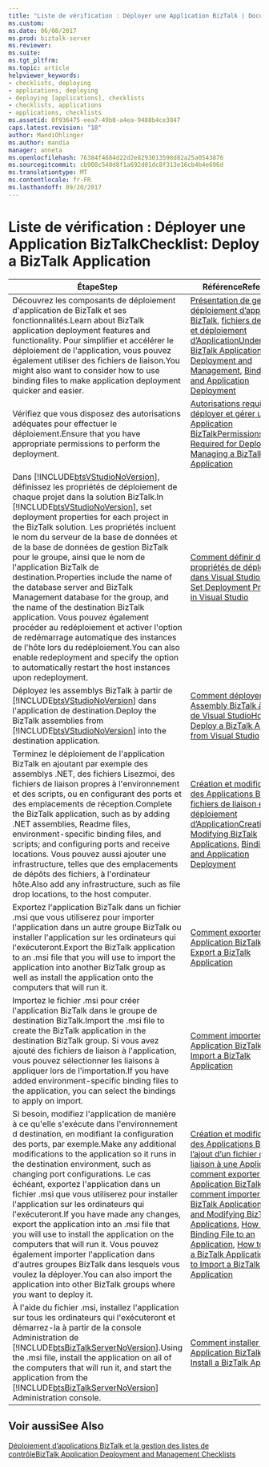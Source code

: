 ```yaml
---
title: "Liste de vérification : Déployer une Application BizTalk | Documents Microsoft"
ms.custom: 
ms.date: 06/08/2017
ms.prod: biztalk-server
ms.reviewer: 
ms.suite: 
ms.tgt_pltfrm: 
ms.topic: article
helpviewer_keywords:
- checklists, deploying
- applications, deploying
- deploying [applications], checklists
- checklists, applications
- applications, checklists
ms.assetid: 0f936475-eea7-49b0-a4ea-9488b4ce3847
caps.latest.revision: "18"
author: MandiOhlinger
ms.author: mandia
manager: anneta
ms.openlocfilehash: 76384f4684d22d2e8293013598d82a25a0543876
ms.sourcegitcommit: cb908c540d8f1a692d01dc8f313e16cb4b4e696d
ms.translationtype: MT
ms.contentlocale: fr-FR
ms.lasthandoff: 09/20/2017
---
```

# <a name="checklist-deploy-a-biztalk-application"></a><span data-ttu-id="21c3c-102">Liste de vérification : Déployer une Application BizTalk</span><span class="sxs-lookup"><span data-stu-id="21c3c-102">Checklist: Deploy a BizTalk Application</span></span>
|<span data-ttu-id="21c3c-103">Étape</span><span class="sxs-lookup"><span data-stu-id="21c3c-103">Step</span></span>|<span data-ttu-id="21c3c-104">Référence</span><span class="sxs-lookup"><span data-stu-id="21c3c-104">Reference</span></span>|  
|----------|---------------|  
|<span data-ttu-id="21c3c-105">Découvrez les composants de déploiement d'application de BizTalk et ses fonctionnalités.</span><span class="sxs-lookup"><span data-stu-id="21c3c-105">Learn about BizTalk application deployment features and functionality.</span></span> <span data-ttu-id="21c3c-106">Pour simplifier et accélérer le déploiement de l'application, vous pouvez également utiliser des fichiers de liaison.</span><span class="sxs-lookup"><span data-stu-id="21c3c-106">You might also want to consider how to use binding files to make application deployment quicker and easier.</span></span>|<span data-ttu-id="21c3c-107">[Présentation de gestion et déploiement d’applications BizTalk](../core/understanding-biztalk-application-deployment-and-management.md), [fichiers de liaison et déploiement d’Application](../core/binding-files-and-application-deployment.md)</span><span class="sxs-lookup"><span data-stu-id="21c3c-107">[Understanding BizTalk Application Deployment and Management](../core/understanding-biztalk-application-deployment-and-management.md), [Binding Files and Application Deployment](../core/binding-files-and-application-deployment.md)</span></span>|  
|<span data-ttu-id="21c3c-108">Vérifiez que vous disposez des autorisations adéquates pour effectuer le déploiement.</span><span class="sxs-lookup"><span data-stu-id="21c3c-108">Ensure that you have appropriate permissions to perform the deployment.</span></span>|[<span data-ttu-id="21c3c-109">Autorisations requises pour déployer et gérer une Application BizTalk</span><span class="sxs-lookup"><span data-stu-id="21c3c-109">Permissions Required for Deploying and Managing a BizTalk Application</span></span>](../core/permissions-required-for-deploying-and-managing-a-biztalk-application.md)|  
|<span data-ttu-id="21c3c-110">Dans [!INCLUDE[btsVStudioNoVersion](../includes/btsvstudionoversion-md.md)], définissez les propriétés de déploiement de chaque projet dans la solution BizTalk.</span><span class="sxs-lookup"><span data-stu-id="21c3c-110">In [!INCLUDE[btsVStudioNoVersion](../includes/btsvstudionoversion-md.md)], set deployment properties for each project in the BizTalk solution.</span></span> <span data-ttu-id="21c3c-111">Les propriétés incluent le nom du serveur de la base de données et de la base de données de gestion BizTalk pour le groupe, ainsi que le nom de l'application BizTalk de destination.</span><span class="sxs-lookup"><span data-stu-id="21c3c-111">Properties include the name of the database server and BizTalk Management database for the group, and the name of the destination BizTalk application.</span></span> <span data-ttu-id="21c3c-112">Vous pouvez également procéder au redéploiement et activer l'option de redémarrage automatique des instances de l'hôte lors du redéploiement.</span><span class="sxs-lookup"><span data-stu-id="21c3c-112">You can also enable redeployment and specify the option to automatically restart the host instances upon redeployment.</span></span>|[<span data-ttu-id="21c3c-113">Comment définir des propriétés de déploiement dans Visual Studio</span><span class="sxs-lookup"><span data-stu-id="21c3c-113">How to Set Deployment Properties in Visual Studio</span></span>](../core/how-to-set-deployment-properties-in-visual-studio.md)|  
|<span data-ttu-id="21c3c-114">Déployez les assemblys BizTalk à partir de [!INCLUDE[btsVStudioNoVersion](../includes/btsvstudionoversion-md.md)] dans l'application de destination.</span><span class="sxs-lookup"><span data-stu-id="21c3c-114">Deploy the BizTalk assemblies from [!INCLUDE[btsVStudioNoVersion](../includes/btsvstudionoversion-md.md)] into the destination application.</span></span>|[<span data-ttu-id="21c3c-115">Comment déployer un Assembly BizTalk à partir de Visual Studio</span><span class="sxs-lookup"><span data-stu-id="21c3c-115">How to Deploy a BizTalk Assembly from Visual Studio</span></span>](../core/how-to-deploy-a-biztalk-assembly-from-visual-studio.md)|  
|<span data-ttu-id="21c3c-116">Terminez le déploiement de l'application BizTalk en ajoutant par exemple des assemblys .NET, des fichiers Lisezmoi, des fichiers de liaison propres à l'environnement et des scripts, ou en configurant des ports et des emplacements de réception.</span><span class="sxs-lookup"><span data-stu-id="21c3c-116">Complete the BizTalk application, such as by adding .NET assemblies, Readme files, environment-specific binding files, and scripts; and configuring ports and receive locations.</span></span> <span data-ttu-id="21c3c-117">Vous pouvez aussi ajouter une infrastructure, telles que des emplacements de dépôts des fichiers, à l'ordinateur hôte.</span><span class="sxs-lookup"><span data-stu-id="21c3c-117">Also add any infrastructure, such as file drop locations, to the host computer.</span></span>|<span data-ttu-id="21c3c-118">[Création et modification des Applications BizTalk](../core/creating-and-modifying-biztalk-applications.md), [fichiers de liaison et déploiement d’Application](../core/binding-files-and-application-deployment.md)</span><span class="sxs-lookup"><span data-stu-id="21c3c-118">[Creating and Modifying BizTalk Applications](../core/creating-and-modifying-biztalk-applications.md), [Binding Files and Application Deployment](../core/binding-files-and-application-deployment.md)</span></span>|  
|<span data-ttu-id="21c3c-119">Exportez l'application BizTalk dans un fichier .msi que vous utiliserez pour importer l'application dans un autre groupe BizTalk ou installer l'application sur les ordinateurs qui l'exécuteront.</span><span class="sxs-lookup"><span data-stu-id="21c3c-119">Export the BizTalk application to an .msi file that you will use to import the application into another BizTalk group as well as install the application onto the computers that will run it.</span></span>|[<span data-ttu-id="21c3c-120">Comment exporter une Application BizTalk</span><span class="sxs-lookup"><span data-stu-id="21c3c-120">How to Export a BizTalk Application</span></span>](../core/how-to-export-a-biztalk-application.md)|  
|<span data-ttu-id="21c3c-121">Importez le fichier .msi pour créer l'application BizTalk dans le groupe de destination BizTalk.</span><span class="sxs-lookup"><span data-stu-id="21c3c-121">Import the .msi file to create the BizTalk application in the destination BizTalk group.</span></span> <span data-ttu-id="21c3c-122">Si vous avez ajouté des fichiers de liaison à l'application, vous pouvez sélectionner les liaisons à appliquer lors de l'importation.</span><span class="sxs-lookup"><span data-stu-id="21c3c-122">If you have added environment-specific binding files to the application, you can select the bindings to apply on import.</span></span>|[<span data-ttu-id="21c3c-123">Comment importer une Application BizTalk</span><span class="sxs-lookup"><span data-stu-id="21c3c-123">How to Import a BizTalk Application</span></span>](../core/how-to-import-a-biztalk-application.md)|  
|<span data-ttu-id="21c3c-124">Si besoin, modifiez l'application de manière à ce qu'elle s'exécute dans l'environnement d destination, en modifiant la configuration des ports, par exemple.</span><span class="sxs-lookup"><span data-stu-id="21c3c-124">Make any additional modifications to the application so it runs in the destination environment, such as changing port configurations.</span></span> <span data-ttu-id="21c3c-125">Le cas échéant, exportez l'application dans un fichier .msi que vous utiliserez pour installer l'application sur les ordinateurs qui l'exécuteront.</span><span class="sxs-lookup"><span data-stu-id="21c3c-125">If you have made any changes, export the application into an .msi file that you will use to install the application on the computers that will run it.</span></span> <span data-ttu-id="21c3c-126">Vous pouvez également importer l'application dans d'autres groupes BizTalk dans lesquels vous voulez la déployer.</span><span class="sxs-lookup"><span data-stu-id="21c3c-126">You can also import the application into other BizTalk groups where you want to deploy it.</span></span>|<span data-ttu-id="21c3c-127">[Création et modification des Applications BizTalk](../core/creating-and-modifying-biztalk-applications.md), [l’ajout d’un fichier de liaison à une Application](../core/how-to-add-a-binding-file-to-an-application2.md), [comment exporter une Application BizTalk](../core/how-to-export-a-biztalk-application.md), [comment importer un BizTalk Application](../core/how-to-import-a-biztalk-application.md)</span><span class="sxs-lookup"><span data-stu-id="21c3c-127">[Creating and Modifying BizTalk Applications](../core/creating-and-modifying-biztalk-applications.md), [How to Add a Binding File to an Application](../core/how-to-add-a-binding-file-to-an-application2.md), [How to Export a BizTalk Application](../core/how-to-export-a-biztalk-application.md), [How to Import a BizTalk Application](../core/how-to-import-a-biztalk-application.md)</span></span>|  
|<span data-ttu-id="21c3c-128">À l'aide du fichier .msi, installez l'application sur tous les ordinateurs qui l'exécuteront et démarrez-la à partir de la console Administration de [!INCLUDE[btsBizTalkServerNoVersion](../includes/btsbiztalkservernoversion-md.md)].</span><span class="sxs-lookup"><span data-stu-id="21c3c-128">Using the .msi file, install the application on all of the computers that will run it, and start the application from the [!INCLUDE[btsBizTalkServerNoVersion](../includes/btsbiztalkservernoversion-md.md)] Administration console.</span></span>|[<span data-ttu-id="21c3c-129">Comment installer une Application BizTalk</span><span class="sxs-lookup"><span data-stu-id="21c3c-129">How to Install a BizTalk Application</span></span>](../core/how-to-install-a-biztalk-application.md)|  
  
## <a name="see-also"></a><span data-ttu-id="21c3c-130">Voir aussi</span><span class="sxs-lookup"><span data-stu-id="21c3c-130">See Also</span></span>  
 [<span data-ttu-id="21c3c-131">Déploiement d’applications BizTalk et la gestion des listes de contrôle</span><span class="sxs-lookup"><span data-stu-id="21c3c-131">BizTalk Application Deployment and Management Checklists</span></span>](../core/biztalk-application-deployment-and-management-checklists.md)